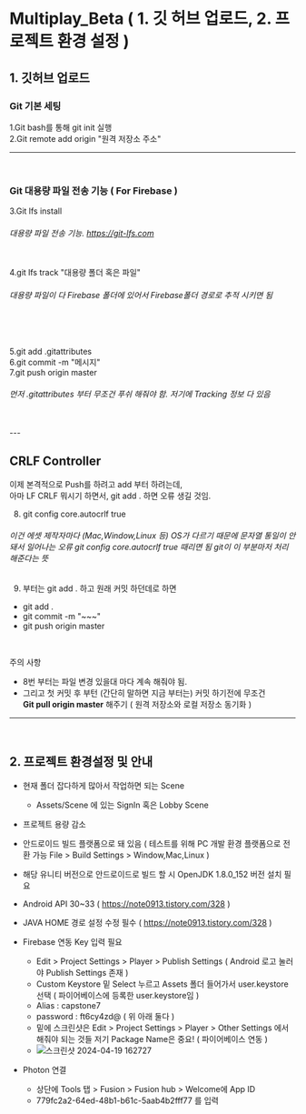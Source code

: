 # Multiplay_Beta ( 1. 깃 허브 업로드, 2. 프로젝트 환경 설정 )
## 1. 깃허브 업로드


### Git 기본 세팅
1.Git bash를 통해 git init 실행<br>
2.Git remote add origin "원격 저장소 주소"

---
<br/>

### Git 대용량 파일 전송 기능 ( For Firebase )
3.Git lfs install <h6> 대용량 파일 전송 기능. https://git-lfs.com</h6> <br>
4.git lfs track "대용량 폴더 혹은 파일"<br>
 <h6> 대용량 파일이 다 Firebase 폴더에 있어서 Firebase폴더 경로로 추적 시키면 됨</h6>
  
<br/>
<br/>


5.git add .gitattributes<br>
6.git commit -m "메시지"<br>
7.git push origin master<br>
  <h6>먼저 .gitattributes 부터 무조건 푸쉬 해줘야 함. 저기에 Tracking 정보 다 있음</h6>
<br/>
---
<br/>

## CRLF Controller

이제 본격적으로 Push를 하려고 add 부터 하려는데, <br>
아마 LF CRLF 뭐시기 하면서, git add . 하면 오류 생길 것임.

8. git config core.autocrlf true

  <h6>이건 에셋 제작자마다 (Mac,Window,Linux 등) OS가 다르기 때문에 문자열 통일이 안돼서 일어나는 오류
    git config core.autocrlf true 때리면 됨 
    git이 이 부분마저 처리해준다는 뜻 </h6>

9. 부터는 git add . 하고 원래 커밋 하던데로 하면 
- git add .
- git commit -m "~~~"
- git push origin master

<br/>

주의 사항
- 8번 부터는 파일 변경 있을대 마다 계속 해줘야 됨.
- 그리고 첫 커밋 후 부턴 (간단히 말하면 지금 부터는) 커밋 하기전에 무조건 <br> **Git pull origin master** 해주기 ( 원격 저장소와 로컬 저장소 동기화 )


---
<br/>

## 2. 프로젝트 환경설정 및 안내

- 현재 폴더 잡다하게 많아서 작업하면 되는 Scene
  - Assets/Scene 에 있는 SignIn 혹은 Lobby Scene
- 프로젝트 용량 감소
- 안드로이드 빌드 플랫폼으로 돼 있음 ( 테스트를 위해 PC 개발 환경 플랫폼으로 전환 가능 File > Build Settings > Window,Mac,Linux )
- 해당 유니티 버전으로 안드로이드로 빌드 할 시 OpenJDK 1.8.0_152 버전 설치 필요
- Android API 30~33 ( https://note0913.tistory.com/328 )
- JAVA HOME 경로 설정 수정 필수 ( https://note0913.tistory.com/328 )
- Firebase 연동 Key 입력 필요
  - Edit > Project Settings > Player > Publish Settings ( Android 로고 눌러야 Publish Settings 존재 )
  - Custom Keystore 밑 Select 누르고 Assets 폴더 들어가서 user.keystore 선택 ( 파이어베이스에 등록한 user.keystore임 )
  - Alias : capstone7
  - password : ft6cy4zd@ ( 위 아래 둘다 )
  - 밑에 스크린샷은 Edit > Project Settings > Player > Other Settings 에서 해줘야 되는 것들 저기 Package Name은 중요! ( 파이어베이스 연동 )
  - ![스크린샷 2024-04-19 162727](https://github.com/hadongkyoun/Capstone7/assets/72578757/c5403489-5542-4a0a-9ccc-455f6d379b33)

- Photon 연결
  - 상단에 Tools 탭 > Fusion > Fusion hub > Welcome에 App ID
  - 779fc2a2-64ed-48b1-b61c-5aab4b2fff77 를 입력
  
